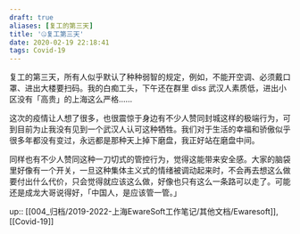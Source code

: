 ```yaml
---
draft: true
aliases: [复工的第三天]
title: '🤐复工第三天'
date: 2020-02-19 22:18:41
tags: Covid-19 
---
```

复工的第三天，所有人似乎默认了种种弱智的规定，例如，不能开空调、必须戴口罩、进出大楼要扫码。我的白痴工头，下午还在群里 diss 武汉人素质低，进出小区没有「高贵」的上海这么严格……
<!-- more -->

这次的疫情让人想了很多，也很震惊于身边有不少人赞同封城这样的极端行为，可到目前为止我没有见到一个武汉人认可这种牺牲。我们对于生活的幸福和骄傲似乎很多年都没有变过，永远都是那种天上掉下磨盘，我正好站在磨盘中间。

同样也有不少人赞同这种一刀切式的管控行为，觉得这能带来安全感。大家的脑袋里好像有一个开关，一旦这种集体主义式的情绪被调动起来时，不会再去想这么做要付出什么代价，只会觉得就应该这么做，好像也只有这么一条路可以走了。可能还是成龙大哥说得好，「中国人，是应该管一管。」

up:: [[004_归档/2019-2022-上海EwareSoft工作笔记/其他文档/Ewaresoft]],[[Covid-19]]